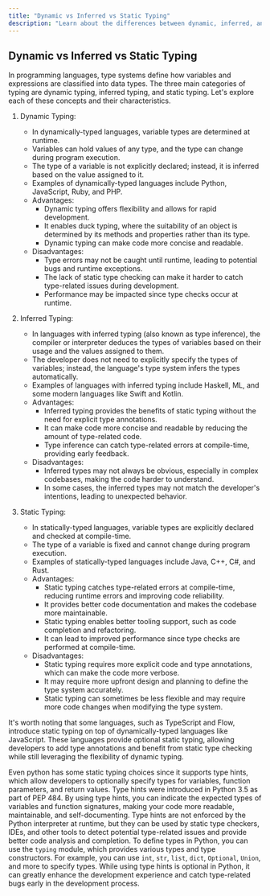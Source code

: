 ```yaml
---
title: "Dynamic vs Inferred vs Static Typing"
description: "Learn about the differences between dynamic, inferred, and static typing in programming languages."
---
```


Dynamic vs Inferred vs Static Typing
---------------------------------------

In programming languages, type systems define how variables and expressions are classified into data types. The three main categories of typing are dynamic typing, inferred typing, and static typing. Let's explore each of these concepts and their characteristics.

1. Dynamic Typing:
   - In dynamically-typed languages, variable types are determined at runtime.
   - Variables can hold values of any type, and the type can change during program execution.
   - The type of a variable is not explicitly declared; instead, it is inferred based on the value assigned to it.
   - Examples of dynamically-typed languages include Python, JavaScript, Ruby, and PHP.
   - Advantages:
     - Dynamic typing offers flexibility and allows for rapid development.
     - It enables duck typing, where the suitability of an object is determined by its methods and properties rather than its type.
     - Dynamic typing can make code more concise and readable.
   - Disadvantages:
     - Type errors may not be caught until runtime, leading to potential bugs and runtime exceptions.
     - The lack of static type checking can make it harder to catch type-related issues during development.
     - Performance may be impacted since type checks occur at runtime.

2. Inferred Typing:
   - In languages with inferred typing (also known as type inference), the compiler or interpreter deduces the types of variables based on their usage and the values assigned to them.
   - The developer does not need to explicitly specify the types of variables; instead, the language's type system infers the types automatically.
   - Examples of languages with inferred typing include Haskell, ML, and some modern languages like Swift and Kotlin.
   - Advantages:
     - Inferred typing provides the benefits of static typing without the need for explicit type annotations.
     - It can make code more concise and readable by reducing the amount of type-related code.
     - Type inference can catch type-related errors at compile-time, providing early feedback.
   - Disadvantages:
     - Inferred types may not always be obvious, especially in complex codebases, making the code harder to understand.
     - In some cases, the inferred types may not match the developer's intentions, leading to unexpected behavior.

3. Static Typing:
   - In statically-typed languages, variable types are explicitly declared and checked at compile-time.
   - The type of a variable is fixed and cannot change during program execution.
   - Examples of statically-typed languages include Java, C++, C#, and Rust.
   - Advantages:
     - Static typing catches type-related errors at compile-time, reducing runtime errors and improving code reliability.
     - It provides better code documentation and makes the codebase more maintainable.
     - Static typing enables better tooling support, such as code completion and refactoring.
     - It can lead to improved performance since type checks are performed at compile-time.
   - Disadvantages:
     - Static typing requires more explicit code and type annotations, which can make the code more verbose.
     - It may require more upfront design and planning to define the type system accurately.
     - Static typing can sometimes be less flexible and may require more code changes when modifying the type system.

It's worth noting that some languages, such as TypeScript and Flow, introduce static typing on top of dynamically-typed languages like JavaScript. These languages provide optional static typing, allowing developers to add type annotations and benefit from static type checking while still leveraging the flexibility of dynamic typing.

Even python has some static typing choices  since it supports type hints, which allow developers to optionally specify types for variables, function parameters, and return values. Type hints were introduced in Python 3.5 as part of PEP 484. By using type hints, you can indicate the expected types of variables and function signatures, making your code more readable, maintainable, and self-documenting. Type hints are not enforced by the Python interpreter at runtime, but they can be used by static type checkers, IDEs, and other tools to detect potential type-related issues and provide better code analysis and completion. To define types in Python, you can use the `typing` module, which provides various types and type constructors. For example, you can use `int`, `str`, `list`, `dict`, `Optional`, `Union`, and more to specify types. While using type hints is optional in Python, it can greatly enhance the development experience and catch type-related bugs early in the development process.